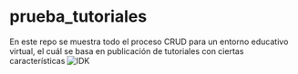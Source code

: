 # prueba_tutoriales
En este repo se muestra todo el proceso CRUD para un entorno educativo virtual, el cuál se basa en publicación de tutoriales con ciertas características
![IDK](https://github.com/C0C045/prueba_tutoriales/assets/55455142/48ed2902-69ff-4a4e-8593-4cc975dae433)
